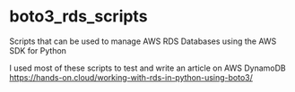 # boto3_rds_scripts
Scripts that can be used to manage AWS RDS Databases using the AWS SDK for Python

I used most of these scripts to test and write an article on AWS DynamoDB https://hands-on.cloud/working-with-rds-in-python-using-boto3/
